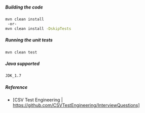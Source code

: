 ##### Building the code
```sh
mvn clean install
 -or-
mvn clean install -DskipTests
```

##### Running the unit tests
```sh
mvn clean test
```

##### Java supported
```sh
JDK_1.7
````

##### Reference
* [CSV Test Engineering | https://github.com/CSVTestEngineering/InterviewQuestions]
